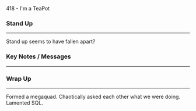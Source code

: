 418 - I'm a TeaPot
### Stand Up
___
Stand up seems to have fallen apart?

### Key Notes / Messages
___




### Wrap Up
___

Formed a megaquad. Chaotically asked each other what we were doing. Lamented SQL.